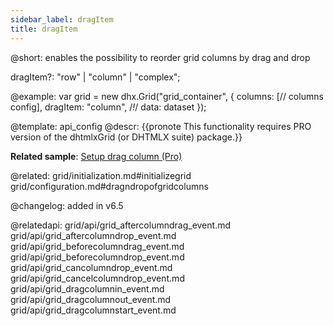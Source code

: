 ```yaml
---
sidebar_label: dragItem
title: dragItem
---          
```


@short: enables the possibility to reorder grid columns by drag and drop

dragItem?: "row" | "column" | "complex";

@example: 
var grid = new dhx.Grid("grid_container", {
    columns: [// columns config],
    dragItem: "column", /*!*/ 
    data: dataset
});


@template:	api_config
@descr: 
{{pronote This functionality requires PRO version of the dhtmlxGrid (or DHTMLX suite) package.}}

**Related sample**: [Setup drag column (Pro)](https://snippet.dhtmlx.com/dfdlzpqb)

@related: 
grid/initialization.md#initializegrid
grid/configuration.md#dragndropofgridcolumns


@changelog: added in v6.5



@relatedapi:
grid/api/grid_aftercolumndrag_event.md
grid/api/grid_aftercolumndrop_event.md
grid/api/grid_beforecolumndrag_event.md
grid/api/grid_beforecolumndrop_event.md
grid/api/grid_cancolumndrop_event.md
grid/api/grid_cancelcolumndrop_event.md
grid/api/grid_dragcolumnin_event.md
grid/api/grid_dragcolumnout_event.md
grid/api/grid_dragcolumnstart_event.md